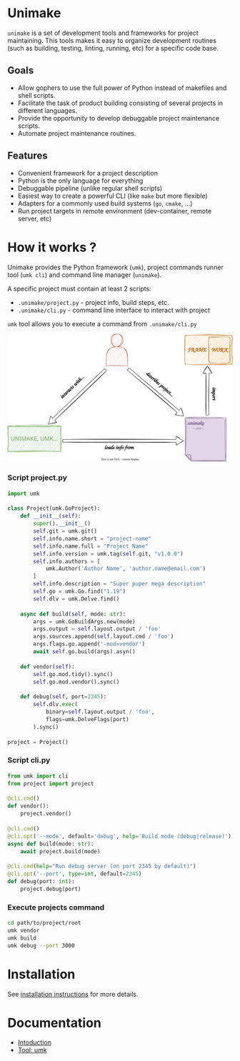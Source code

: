 # Unimake
`unimake` is a set of development tools and frameworks for project maintaining. This tools makes it easy to organize development routines (such as building, testing, linting, running, etc) for a specific code base.

## Goals
- Allow gophers to use the full power of Python instead of makefiles and shell scripts.
- Facilitate the task of product building consisting of several projects in different languages.
- Provide the opportunity to develop debuggable project maintenance scripts.
- Automate project maintenance routines.

## Features
- Convenient framework for a project description
- Python is the only language for everything
- Debuggable pipeline (unlike regular shell scripts)
- Easiest way to create a powerful CLI (like `make` but more flexible)
- Adapters for a commonly used build systems (`go`, `cmake`, ...)
- Run project targets in remote environment (dev-container, remote server, etc)

# How it works ?
Unimake provides the Python framework (`umk`), project commands runner tool (`umk cli`) and command line manager (`unimake`).

A specific project must contain at least 2 scripts:
- `.unimake/project.py` - project info, build steps, etc.
- `.unimake/cli.py` - command line interface to interact with project

`umk` tool allows you to execute a command from `.unimake/cli.py`

![how-unimake-works](docs/diagrams/high-level.svg)

### Script project.py
```py
import umk 

class Project(umk.GoProject):  
    def __init__(self):  
        super().__init__()  
        self.git = umk.git()
        self.info.name.short = "project-name"
        self.info.name.full = "Project Name"
        self.info.version = umk.tag(self.git, "v1.0.0")
        self.info.authors = [
            umk.Author('Author Name', 'author.name@email.com')
        ]
        self.info.description = "Super puper mega description"  
        self.go = umk.Go.find("1.19")
        self.dlv = umk.Delve.find()
  
    async def build(self, mode: str):
        args = umk.GoBuildArgs.new(mode)  
        args.output = self.layout.output / 'foo'
        args.sources.append(self.layout.cmd / 'foo')
        args.flags.go.append('-mod=vendor')
        await self.go.build(args).asyn()
  
    def vendor(self):
        self.go.mod.tidy().sync()
        self.go.mod.vendor().sync()
  
    def debug(self, port=2345):
        self.dlv.exec(
            binary=self.layout.output / 'foo',
            flags=umk.DelveFlags(port)
        ).sync()
  
project = Project()
```
### Script cli.py
```py
from umk import cli  
from project import project  

@cli.cmd()
def vendor():  
    project.vendor()

@cli.cmd()
@cli.opt('--mode', default='debug', help='Build mode (debug|release)')
async def build(mode: str):
    await project.build(mode)

@cli.cmd(help="Run debug server (on port 2345 by default)")
@cli.opt('--port', type=int, default=2345)  
def debug(port: int):  
    project.debug(port)
```
### Execute projects command
```sh
cd path/to/project/root
umk vendor
umk build
umk debug --port 3000
``` 
# Installation
See [installation instructions](docs/installation.md) for more details.

# Documentation
- [Intoduction](docs/intro.md)
- [Tool: umk](docs/tool-umk.md)